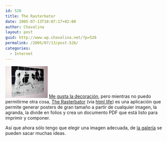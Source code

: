 ```yaml
---
id: 526
title: The Rasterbator
date: 2005-07-13T10:07:17+02:00
author: Chavalina
layout: post
guid: http://www.wp.chavalina.net/?p=526
permalink: /2005/07/13/post-526/
categories:
  - Internet
---
```

<img class="imgizqda" src="/imagenes/fotos/rasterbation.jpg" alt="Un poster de vaca creado con The Rasterbator" /> <a href="http://www.chavalina.net/comentar.php?idpost=498&#038;q=" target="_blank">Me gusta la decoración</a>, pero mientras no puedo permitirme otra cosa, <a href="http://homokaasu.org/rasterbator/" target="_blank">The Rasterbator</a> (via <a href="http://www.htmllife.com/archivos/the_rasterbator/" target="_blank">html life</a>) es una aplicación que permite generar posters de gran tamaño a partir de cualquier imagen, la agranda, la divide en folios y crea un documento PDF que está listo para imprimir y componer. 

Así que ahora sólo tengo que elegir una imagen adecuada, de <a href="http://homokaasu.org/rasterbator/gallery.gas" target="_blank">la galería</a> se pueden sacar muchas ideas.